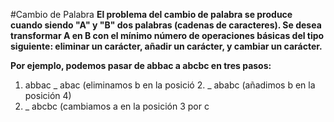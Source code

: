 #Cambio de Palabra
**El problema del cambio de palabra se produce cuando siendo "A" y "B" dos palabras (cadenas de caracteres). Se desea transformar A en B con el mínimo número de operaciones básicas del tipo siguiente: eliminar un carácter, añadir un carácter, y cambiar un carácter.** 

**Por ejemplo, podemos pasar de abbac a abcbc en tres pasos:**

1. abbac _ abac (eliminamos b en la posició                                         2.  _ ababc (añadimos b en la posición 4)
3. _ abcbc (cambiamos a en la posición 3 por c